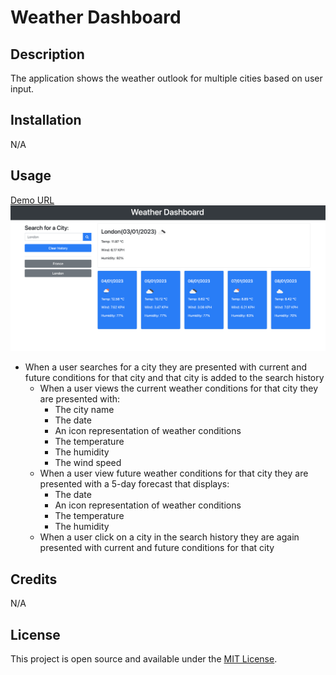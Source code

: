# Weather Dashboard

## Description

The application shows the weather outlook for multiple cities based on user input.

## Installation

N/A

## Usage

[Demo URL](https://celiyo.github.io/weather-dashboard/)
![Portfolio Page Screenshot](assets/images/screenshot.png)

- When a user searches for a city they are presented with current and future conditions for that city and that city is added to the search history
  - When a user views the current weather conditions for that city they are presented with:
    - The city name
    - The date
    - An icon representation of weather conditions
    - The temperature
    - The humidity
    - The wind speed
  - When a user view future weather conditions for that city they are presented with a 5-day forecast that displays:
    - The date
    - An icon representation of weather conditions
    - The temperature
    - The humidity
  - When a user click on a city in the search history they are again presented with current and future conditions for that city

## Credits

N/A

## License

This project is open source and available under the [MIT License](LICENSE).
